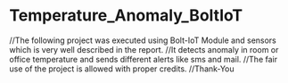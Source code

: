 # Temperature_Anomaly_BoltIoT
//The following project was executed using Bolt-IoT Module and sensors which is very well described in the report.
//It detects anomaly in room or office temperature and sends different alerts like sms and mail.
//The fair use of the project is allowed with proper credits.
//Thank-You
